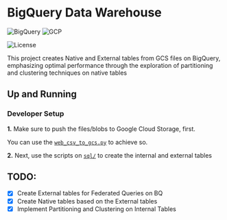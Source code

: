 # BigQuery Data Warehouse

![BigQuery](https://img.shields.io/badge/BigQuery-3772FF?style=flat&logo=googlebigquery&logoColor=white&labelColor=3772FF)
![GCP](https://img.shields.io/badge/Google_Cloud-3772FF?style=flat&logo=googlecloud&logoColor=white&labelColor=3772FF)

![License](https://img.shields.io/badge/license-CC--BY--SA--4.0-31393F?style=flat&logo=creativecommons&logoColor=black&labelColor=white)

This project creates Native and External tables from GCS files on BigQuery, emphasizing optimal performance through the exploration of partitioning and clustering techniques on native tables


## Up and Running

### Developer Setup

**1.** Make sure to push the files/blobs to Google Cloud Storage, first.

You can use the [`web_csv_to_gcs.py`](../../module2-workflow-orchestration/prefect/flows/web_csv_to_gcs.py) to achieve so.

**2.** Next, use the scripts on [`sql/`](./sql/) to create the internal and external tables


## TODO:
- [x] Create External tables for Federated Queries on BQ
- [x] Create Native tables based on the External tables
- [x] Implement Partitioning and Clustering on Internal Tables